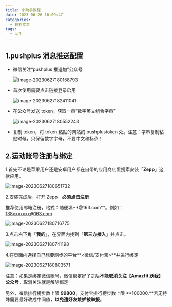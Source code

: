 ```yaml
---
title: 小助手教程
date: 2023-06-26 16:09:47
categories:
  - 教程文章
tags:
  - 助手
---
```


## 1.pushplus 消息推送配置

- 微信关注“pushplus 推送加”公众号

  ![image-20230627180158793](../../../../figure/image-20230627180158793.png)

- 首次使用需要点击链接登录启用

  ![image-20230627182411041](../../../../figure/image-20230627182411041.png)

- 在公众号发送 token，获取一串“数字英文组合字串”

  ![image-20230627180552243](../../../../figure/image-20230627180552243.png)

- 复制 token，将 token 粘贴的网站的 pushplustoken 处。注意：字串复制粘贴时候，只保留数字字母，不要中文和标点！

## 2.运动账号注册与绑定

1.首先不论是苹果用户还是安卓用户都在自带的应用商店里搜索安装「**Zepp**」这款应用。

![image-20230627180651732](../../../../figure/image-20230627180651732.png)

2.安装完成后，打开 Zepp，**必须点击注册**

推荐使用邮箱注册，格式：随便填**@163.com**。例如：138xxxxxxx@163.com

![image-20230627180716775](../../../../figure/image-20230627180716775.png)

3.点击右下角「**我的**」，在界面内找到「**第三方接入**」并点击。

![image-20230627180741198](../../../../figure/image-20230627180741198.png)

4.在页面内选择自己想要刷步的平台**<微信/支付宝>**并进行绑定

![image-20230627180803571](../../../../figure/image-20230627180803571.png)

注意：如果是绑定微信账号，微信绑定好了之后**不能取消关注【Amazfit 跃我】公众号**，取消关注就是解除绑定

另外，微信排行榜步数上限 **99800**，支付宝排行榜步数上限 **100000.**若无特殊需要最好改成中间值，**以免遭好友嫉妒被举报**。
